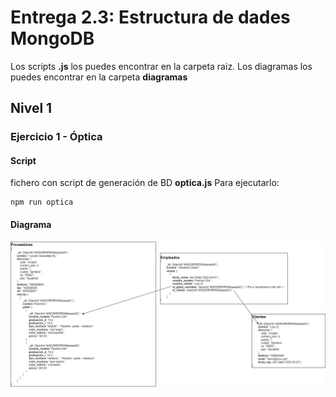 # Entrega 2.3: Estructura de dades MongoDB
Los scripts **.js** los puedes encontrar en la carpeta raiz. Los diagramas los puedes encontrar en la carpeta **diagramas**
## Nivel 1
### Ejercicio 1 - Óptica
#### Script
fichero con script de generación de BD **optica.js**
Para ejecutarlo:
```
npm run optica
```
#### Diagrama
![Diagrama](diagramas/optica.drawio.png)